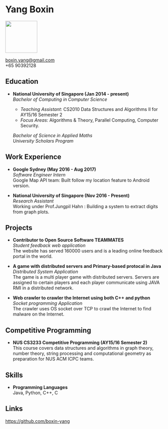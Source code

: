 <link rel="stylesheet" href="https://maxcdn.bootstrapcdn.com/font-awesome/4.7.0/css/font-awesome.min.css">

# Yang Boxin

<img src="YangBoxin.png" width="100" /><br>

<i class="fa fa-envelope fa-fw" aria-hidden="true"></i> boxin.yang@gmail.com<br>
<i class="fa fa-phone fa-fw" aria-hidden="true"></i> +65 90392128<br>

## Education

* **National University of Singapore (Jan 2014 - present)** <br>
  *Bachelor of Computing in Computer Science*<br>
  * *Teaching Assistant*: CS2010 Data Structures and Algorithms II for AY15/16 Semester 2
  * *Focus Areas*: Algorithms & Theory, Parallel Computing, Computer Security.

  *Bachelor of Science in Applied Maths*<br>
  *University Scholars Program*<br>

## Work Experience

* **Google Sydney (May 2016 - Aug 2017)** <br>
  *Software Engineer Intern*<br>
  Google Map API team: Built follow my location feature to Android version.

* **National University of Singapore (Nov 2016 - Present)** <br>
  *Research Assistant*<br>
  Working under Prof.Jungpil Hahn : Building a system to extract digits from graph plots.

## Projects

* **Contributor to Open Source Software TEAMMATES**<br>
  *Student feedback web application*<br>
  The website has served 160000 users and is a leading online feedback portal in the world.

* **A game with distributed servers and Primary-based protocal in Java**<br>
  *Distributed System Application*<br>
  The game is a multi player game with distributed servers. Servers are assigned to certain players and each player communicate using JAVA RMI in a distributed network.

* **Web crawler to crawler the Internet using both C++ and python**<br>
  *Socket programming Application*<br>
  The crawler uses OS socket over TCP to crawl the Internet to find malware on the Internet.

## Competitive Programming

* **NUS CS3233 Competitive Programming (AY15/16 Semester 2)**<br>
  This course covers data structures and algorithms in graph theory, number theory, string processing and computational geometry as preparation for NUS ACM ICPC teams.

## Skills

* **Programming Languages**<br>
  Java, Python, C++, C

## Links

<i class="fa fa-github fa-lg fa-fw" aria-hidden="true"></i>
<a href="https://github.com/boxin-yang">https://github.com/boxin-yang</a><br>
